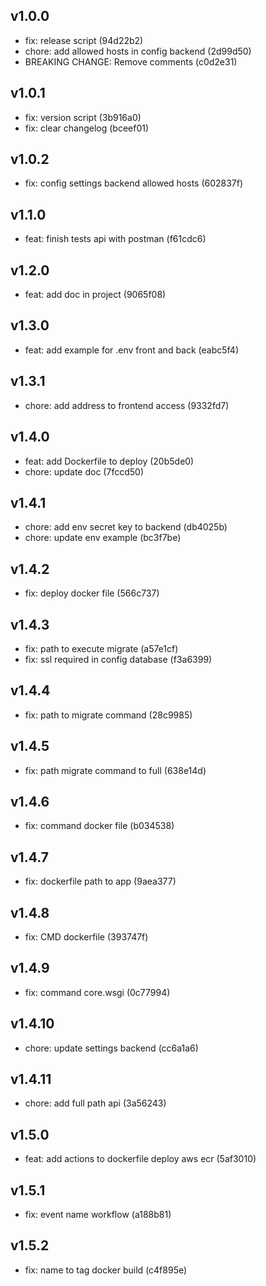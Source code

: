 ## v1.0.0
- fix: release script (94d22b2)
- chore: add allowed hosts in config backend (2d99d50)
- BREAKING CHANGE: Remove comments (c0d2e31)
## v1.0.1
- fix: version script (3b916a0)
- fix: clear changelog (bceef01)
## v1.0.2
- fix: config settings backend allowed hosts (602837f)
## v1.1.0
- feat: finish tests api with postman (f61cdc6)
## v1.2.0
- feat: add doc in project (9065f08)
## v1.3.0
- feat: add example for .env front and back (eabc5f4)
## v1.3.1
- chore: add address to frontend access (9332fd7)
## v1.4.0
- feat: add Dockerfile to deploy (20b5de0)
- chore: update doc (7fccd50)
## v1.4.1
- chore: add env secret key to backend (db4025b)
- chore: update env example (bc3f7be)
## v1.4.2
- fix: deploy docker file (566c737)
## v1.4.3
- fix: path to execute migrate (a57e1cf)
- fix: ssl required in config database (f3a6399)
## v1.4.4
- fix: path to migrate command (28c9985)
## v1.4.5
- fix: path migrate command to full (638e14d)
## v1.4.6
- fix: command docker file (b034538)
## v1.4.7
- fix: dockerfile path to app (9aea377)
## v1.4.8
- fix: CMD dockerfile (393747f)
## v1.4.9
- fix: command core.wsgi (0c77994)
## v1.4.10
- chore: update settings backend (cc6a1a6)
## v1.4.11
- chore: add full path api (3a56243)
## v1.5.0
- feat: add actions to dockerfile deploy aws ecr (5af3010)
## v1.5.1
- fix: event name workflow (a188b81)
## v1.5.2
- fix: name to tag docker build (c4f895e)